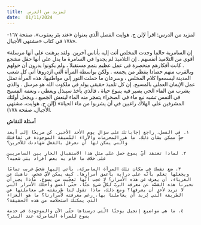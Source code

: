 ```yaml
---
title:  لمزيد من الدرس
date:  01/11/2024
---
```


لمزيد من الدرس: اقرأ لإلن ج. هوايت الفصل الّذي بعنوان «عند بئر يعقوب»، صفحة ١٦٧- ١٧٨ في كتاب «مشتهى الأجيال».

«إن السامرية حالما وجدت المخلص أتت إليه بأناس آخرين. ولقد برهنت على أنها مرسلة أقوى من التلاميذ أنفسهم . إن التلاميذ لم يجدوا في السامرة ما يدل على أنها حقل مشجع . كانت أفكارهم منحصرة في عمل عظيم يتمم مستقبلا ، ولم يكونوا يدرون أن حولهم وبالقرب منهم حصادا ينتظر من يجمعه . ولكن بواسطة المرأة التي ازدروها أتى كل شعب المدينة ليسمعوا كلام المخلص ، وسرعان ما حملت النور إلى مواطنيها. هذه المرأة تمثل عمل الإيمان العملي بالمسيح. إن كل تلميذ حقيقي يولد في ملكوت الله هو مرسل . والذي يشرب من الماء الحي يصير فيه ينبوع حياة ، فالذي يأخذ سيبذل ويعطي ، ونعمة المسيح في النفس تشبه نبع ماء في الصحراء يتفجر منه الماء لينعش الجميع ، ويجعل أولئك المشرفين على الهلاك راغبين في أن يشربوا من ماء الحياة» (إلن ج. هوايت، مشتهى الأجيال، صفحة ١٧٨).

**أسئلة للنقاش**

`١. في الفصل، راجع إجاباتك على سؤال يوم الأحد الأخير. كن صريحًا إلى أبعد حدٍّ ممكن بشأن ذلك. ما هي المحرمات والآراء المُسبقة الموجودة في ثقافتك والّتي يمكن لها أن تعرقل بالفعل شهادتك للآخرين؟`

`٢. لماذا تعتقد أنّ يسوع حصل على مثل هذا الاستقبال الحار بين السامريين على خلاف ما قام به بعض أفراد بني شعبه؟`

`٣. ضع نفسك في مكان تلك المرأة السامريّة. يأتي إليها شخصٌ غريب تمامًا ويجعلها تعلم بأنّه على دراية بأعمق أسرارها. كيف يمكن لأيّ شخصٍ، ناهيك عن الغرباء، أن يعرف عن هذه الأسرار؟ لا عجب أنّها تعجّبت من يسوع. ماذا يجب أن تخبرنا هذه القصّة عن معرفة الربّ لكلِّ شيءٍ عنّا، حتّى أعمق وأحلك الأسرار الّتي لا نريد لأحدٍ أن يعرفها؟ ومع ذلك، ماذا تقول لنا طريقته في معاملتها عن الطريقة الّتي يُريد أن يعاملنا بها، رغم معرفته لأسرارنا؟ ما هو العزاء الّذي يمكنك استخلاصه من هذه الحقيقة؟`

`٤. ما هي مواضيع إنجيل يوحنّا الّتي درسناها حتّى الآن والموجودة في خدمة يسوع للمرأة السامريّة عند البئر؟`